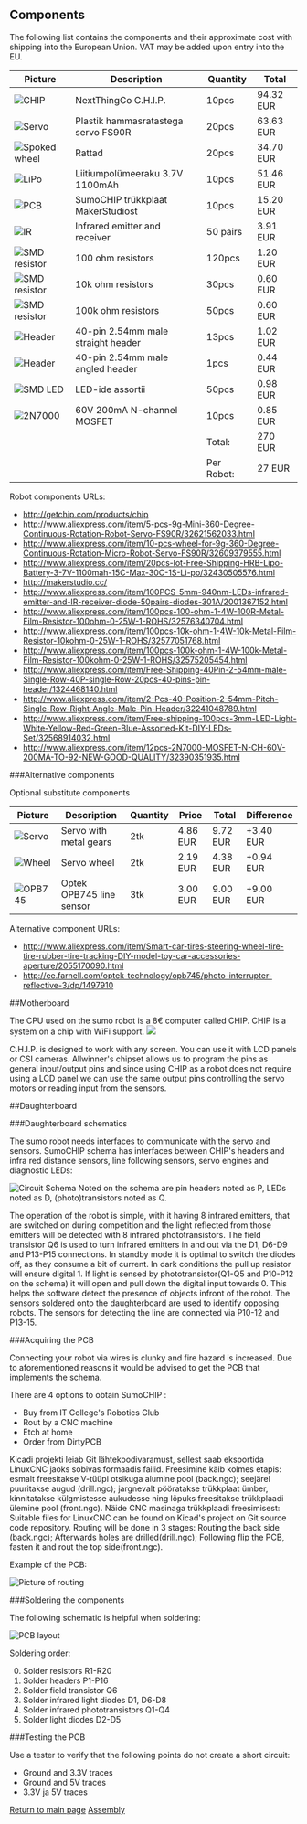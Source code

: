 ## Components

The following list contains the components and their approximate cost with shipping into the European Union. VAT may be added upon entry into the EU.

| Picture                               | Description                            | Quantity | Total      |
|---------------------------------------|----------------------------------------|----------|------------|
| ![CHIP](../img/chip.png)                 | NextThingCo C.H.I.P.                   | 10pcs    |  94.32 EUR |
| ![Servo](../img/pservo.png)              | Plastik hammasratastega servo FS90R    | 20pcs    |  63.63 EUR |
| ![Spoked wheel](../img/spoked-wheel.png) | Rattad                                 | 20pcs    |  34.70 EUR |
| ![LiPo](../img/lipo.png)                 | Liitiumpolümeeraku 3.7V 1100mAh        | 10pcs    |  51.46 EUR |
| ![PCB](../img/sumochip.png)              | SumoCHIP trükkplaat MakerStudiost      | 10pcs    |  15.20 EUR |
| ![IR](../img/ir-led.png)                 | Infrared emitter and receiver          | 50 pairs |   3.91 EUR |
| ![SMD resistor](../img/smd-resistor.jpg) | 100 ohm resistors                      | 120pcs   |   1.20 EUR |
| ![SMD resistor](../img/smd-resistor.jpg) | 10k ohm resistors                      | 30pcs    |   0.60 EUR |
| ![SMD resistor](../img/smd-resistor.jpg) | 100k ohm resistors                     | 50pcs    |   0.60 EUR |
| ![Header](../img/straight-header.jpg)    | 40-pin 2.54mm male straight header     | 13pcs    |   1.02 EUR |
| ![Header](../img/angled-header.jpg)      | 40-pin 2.54mm male angled header       | 1pcs     |   0.44 EUR |
| ![SMD LED](../img/smd-led.jpg)           | LED-ide assortii                       | 50pcs    |   0.98 EUR |
| ![2N7000](../img/2n7000.jpg)             | 60V 200mA N-channel MOSFET             | 10pcs    |   0.85 EUR |
|                                       |                                        | Total:   | 270    EUR |
|                                       |                                        |Per Robot:|  27    EUR |

Robot components URLs:

- http://getchip.com/products/chip
- http://www.aliexpress.com/item/5-pcs-9g-Mini-360-Degree-Continuous-Rotation-Robot-Servo-FS90R/32621562033.html
- http://www.aliexpress.com/item/10-pcs-wheel-for-9g-360-Degree-Continuous-Rotation-Micro-Robot-Servo-FS90R/32609379555.html
- http://www.aliexpress.com/item/20pcs-lot-Free-Shipping-HRB-Lipo-Battery-3-7V-1100mah-15C-Max-30C-1S-Li-po/32430505576.html
- http://makerstudio.cc/
- http://www.aliexpress.com/item/100PCS-5mm-940nm-LEDs-infrared-emitter-and-IR-receiver-diode-50pairs-diodes-301A/2001367152.html
- http://www.aliexpress.com/item/100pcs-100-ohm-1-4W-100R-Metal-Film-Resistor-100ohm-0-25W-1-ROHS/32576340704.html
- http://www.aliexpress.com/item/100pcs-10k-ohm-1-4W-10k-Metal-Film-Resistor-10kohm-0-25W-1-ROHS/32577051768.html
- http://www.aliexpress.com/item/100pcs-100k-ohm-1-4W-100k-Metal-Film-Resistor-100kohm-0-25W-1-ROHS/32575205454.html
- http://www.aliexpress.com/item/Free-Shipping-40Pin-2-54mm-male-Single-Row-40P-single-Row-20pcs-40-pins-pin-header/1324468140.html
- http://www.aliexpress.com/item/2-Pcs-40-Position-2-54mm-Pitch-Single-Row-Right-Angle-Male-Pin-Header/32241048789.html
- http://www.aliexpress.com/item/Free-shipping-100pcs-3mm-LED-Light-White-Yellow-Red-Green-Blue-Assorted-Kit-DIY-LEDs-Set/32568914032.html
- http://www.aliexpress.com/item/12pcs-2N7000-MOSFET-N-CH-60V-200MA-TO-92-NEW-GOOD-QUALITY/32390351935.html

###Alternative components

Optional substitute components

| Picture                   | Description                  | Quantity | Price  | Total     | Difference|
|---------------------------|------------------------------|------|------------|-----------|-----------|
| ![Servo](../img/mservo.png)  | Servo with metal gears       | 2tk  |   4.86 EUR |  9.72 EUR | +3.40 EUR |
| ![Wheel](../img/wheel.png)   | Servo wheel                  | 2tk  |   2.19 EUR |  4.38 EUR | +0.94 EUR |
| ![OPB745](../img/opb745.jpg) | Optek OPB745 line sensor     | 3tk  |   3.00 EUR |  9.00 EUR | +9.00 EUR |

Alternative component URLs:

- http://www.aliexpress.com/item/Smart-car-tires-steering-wheel-tire-tire-rubber-tire-tracking-DIY-model-toy-car-accessories-aperture/2055170090.html
- http://ee.farnell.com/optek-technology/opb745/photo-interrupter-reflective-3/dp/1497910


##Motherboard

The CPU used on the sumo robot is a 8€ computer called CHIP. CHIP is a system on a chip with WiFi support.
<img src="https://cdn.shopify.com/s/files/1/1065/9514/t/15/assets/chip1.png?5824758464935567530">

C.H.I.P. is designed to work with any screen. You can use it with LCD panels or CSI cameras.
Allwinner's chipset allows us to program the pins as general input/output pins and
since using CHIP as a robot does not require using a LCD panel we can use the same output pins controlling the servo motors or reading input from the sensors.



##Daughterboard

###Daughterboard schematics


The sumo robot needs interfaces to communicate with the servo and sensors. SumoCHIP schema has interfaces between CHIP's headers and infra red distance sensors, line following sensors, servo engines and diagnostic LEDs:

![Circuit](https://rawgithub.com/laurivosandi/sumochip/master/pcb/sumochip.sch.svg)
Schema
Noted on the schema are pin headers noted as P, LEDs noted as D, (photo)transistors noted as Q.

The operation of the robot is simple, with it having 8 infrared emitters, that are switched on during competition and the light reflected from those emitters will be detected with 8 infrared phototransistors.
The field transistor Q6 is used to turn infrared emitters in and out via the D1, D6-D9 and P13-P15 connections. In standby mode it is optimal to switch the diodes off, as they consume a bit of current.
In dark conditions the pull up resistor will ensure digital 1. If light is sensed by phototransistor(Q1-Q5 and P10-P12 on the schema) it will open and pull down the digital input towards 0. This helps the software detect
the presence of objects infront of the robot. The sensors soldered onto the daughterboard are used to identify opposing robots. The sensors for detecting the line are connected via P10-12 and P13-15.


###Acquiring the PCB


Connecting your robot via wires is clunky and fire hazard is increased. Due to aforementioned reasons it would be advised to get the PCB that implements the schema.

There are 4 options to obtain SumoCHIP :

* Buy from IT College's Robotics Club
* Rout by a CNC machine
* Etch at home
* Order from DirtyPCB

Kicadi projekti leiab Git lähtekoodivaramust, sellest saab eksportida LinuxCNC jaoks sobivas formaadis failid.
 Freesimine käib kolmes etapis: esmalt freesitakse V-tüüpi otsikuga alumine pool (back.ngc); seejärel puuritakse augud (drill.ngc);
  jargnevalt pööratakse trükkplaat ümber, kinnitatakse külgmistesse aukudesse ning lõpuks freesitakse trükkplaadi ülemine pool (front.ngc).
   Näide CNC masinaga trükkplaadi freesimisest:
Suitable files for LinuxCNC can be found on Kicad's project on Git source code repository.
Routing will be done in 3 stages: Routing the back side (back.ngc); Afterwards holes are drilled(drill.ngc);
Following flip the PCB, fasten it and rout the top side(front.ngc).

Example of the PCB:

![Picture of routing](../img/cnc-milling-pcb.jpg)



###Soldering the components

The following schematic is helpful when soldering:

![PCB layout](https://rawgit.com/laurivosandi/sumochip/8c88d02933c06c37d371292771ff80047eec376a/pcb/sumochip-brd.svg)

Soldering order:

0. Solder resistors R1-R20
0. Solder headers P1-P16
0. Solder field transistor Q6
0. Solder infrared light diodes D1, D6-D8
0. Solder infrared phototransistors Q1-Q4
0. Solder light diodes D2-D5

###Testing the PCB

Use a tester to verify that the following points do not create a short circuit:

* Ground and 3.3V traces
* Ground and 5V traces
* 3.3V ja 5V traces

[Return to main page](index-en.md "Main page")
[Assembly](assembly-en.md "Assembly")
